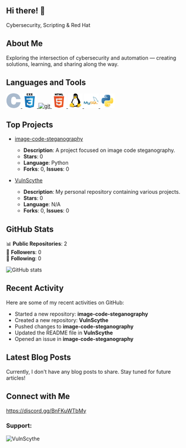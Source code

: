 ## Hi there! 👋

Cybersecurity, Scripting & Red Hat

## About Me

Exploring the intersection of cybersecurity and automation — creating solutions, learning, and sharing along the way.

## Languages and Tools

<p align="left"> <a href="https://www.cprogramming.com/" target="_blank" rel="noreferrer"> <img src="https://raw.githubusercontent.com/devicons/devicon/master/icons/c/c-original.svg" alt="c" width="40" height="40"/> </a> <a href="https://www.w3schools.com/css/" target="_blank" rel="noreferrer"> <img src="https://raw.githubusercontent.com/devicons/devicon/master/icons/css3/css3-original-wordmark.svg" alt="css3" width="40" height="40"/> </a> <a href="https://git-scm.com/" target="_blank" rel="noreferrer"> <img src="https://www.vectorlogo.zone/logos/git-scm/git-scm-icon.svg" alt="git" width="40" height="40"/> </a> <a href="https://www.w3.org/html/" target="_blank" rel="noreferrer"> <img src="https://raw.githubusercontent.com/devicons/devicon/master/icons/html5/html5-original-wordmark.svg" alt="html5" width="40" height="40"/> </a> <a href="https://www.linux.org/" target="_blank" rel="noreferrer"> <img src="https://raw.githubusercontent.com/devicons/devicon/master/icons/linux/linux-original.svg" alt="linux" width="40" height="40"/> </a> <a href="https://www.mysql.com/" target="_blank" rel="noreferrer"> <img src="https://raw.githubusercontent.com/devicons/devicon/master/icons/mysql/mysql-original-wordmark.svg" alt="mysql" width="40" height="40"/> </a> <a href="https://www.python.org" target="_blank" rel="noreferrer"> <img src="https://raw.githubusercontent.com/devicons/devicon/master/icons/python/python-original.svg" alt="python" width="40" height="40"/> </a> </p>


## Top Projects

- [image-code-steganography](https://github.com/VulnScythe/image-code-steganography)
  - **Description**: A project focused on image code steganography.
  - **Stars**: 0
  - **Language**: Python
  - **Forks**: 0, **Issues**: 0

- [VulnScythe](https://github.com/VulnScythe/VulnScythe)
  - **Description**: My personal repository containing various projects.
  - **Stars**: 0
  - **Language**: N/A
  - **Forks**: 0, **Issues**: 0

## GitHub Stats

📊 **Public Repositories**: 2  
👥 **Followers**: 0  
🔗 **Following**: 0  

![GitHub stats](https://github-readme-stats.vercel.app/api?username=VulnScythe&show_icons=true&theme=radical)

## Recent Activity

Here are some of my recent activities on GitHub:
- Started a new repository: **image-code-steganography**
- Created a new repository: **VulnScythe**
- Pushed changes to **image-code-steganography**
- Updated the README file in **VulnScythe**
- Opened an issue in **image-code-steganography**

## Latest Blog Posts

Currently, I don't have any blog posts to share. Stay tuned for future articles!

## Connect with Me

https://discord.gg/BnFKuWTbMy

<h3 align="left">Support:</h3>
<p><a href="https://www.buymeacoffee.com/VulnScythe"> <img align="left" src="https://cdn.buymeacoffee.com/buttons/v2/default-yellow.png" height="50" width="210" alt="VulnScythe" /></a></p><br><br>
